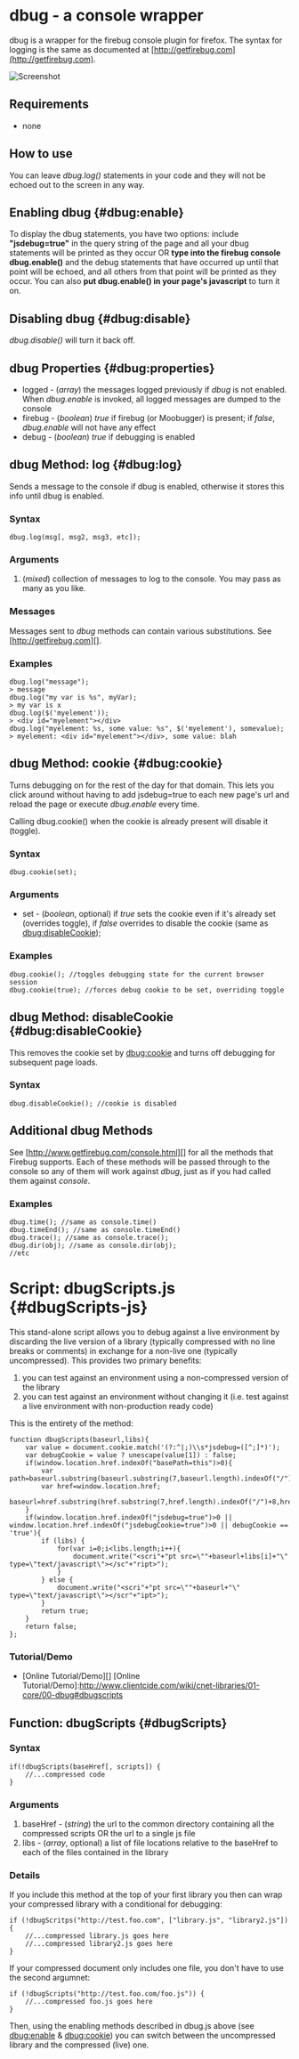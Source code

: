 dbug - a console wrapper
========================

dbug is a wrapper for the firebug console plugin for firefox. The syntax for logging is the same as documented at [http://getfirebug.com](http://getfirebug.com).

![Screenshot](http://github.com/anutron/clientcide-dbug/raw/master/screenshot.png)

Requirements
------------

* none

How to use
----------

You can leave *dbug.log()* statements in your code and they will not be echoed out to the screen in any way. 

Enabling dbug {#dbug:enable}
----------------------------
To display the dbug statements, you have two options: include **"jsdebug=true"** in the query string of the page and all your dbug statements will be printed as they occur OR **type into the firebug console dbug.enable()** and the debug statements that have occurred up until that point will be echoed, and all others from that point will be printed as they occur. You can also **put dbug.enable() in your page's javascript** to turn it on.

Disabling dbug {#dbug:disable}
------------------------------
*dbug.disable()* will turn it back off.

dbug Properties {#dbug:properties}
----------------------------------
* logged - (*array*) the messages logged previously if *dbug* is not enabled. When *dbug.enable* is invoked, all logged messages are dumped to the console
* firebug - (*boolean*) *true* if firebug (or Moobugger) is present; if *false*, *dbug.enable* will not have any effect
* debug - (*boolean*) *true* if debugging is enabled

dbug Method: log {#dbug:log}
----------------------------

Sends a message to the console if dbug is enabled, otherwise it stores this info until dbug is enabled.

### Syntax

	dbug.log(msg[, msg2, msg3, etc]);

### Arguments

1. (*mixed*) collection of messages to log to the console. You may pass as many as you like.

### Messages

Messages sent to *dbug* methods can contain various substitutions. See [http://getfirebug.com][].

### Examples

	dbug.log("message");
	> message
	dbug.log("my var is %s", myVar);
	> my var is x
	dbug.log($('myelement'));
	> <div id="myelement"></div>
	dbug.log("myelement: %s, some value: %s", $('myelement'), somevalue);
	> myelement: <div id="myelement"></div>, some value: blah

dbug Method: cookie {#dbug:cookie}
----------------------------------

Turns debugging on for the rest of the day for that domain. This lets you click around without having to add jsdebug=true to each new page's url and reload the page or execute *dbug.enable* every time.

Calling dbug.cookie() when the cookie is already present will disable it (toggle).

### Syntax

	dbug.cookie(set);

### Arguments

*  set - (*boolean*, optional) if *true* sets the cookie even if it's already set (overrides toggle), if *false* overrides to disable the cookie (same as [dbug:disableCookie][]);

### Examples

	dbug.cookie(); //toggles debugging state for the current browser session
	dbug.cookie(true); //forces debug cookie to be set, overriding toggle

dbug Method: disableCookie {#dbug:disableCookie}
------------------------------------------------

This removes the cookie set by [dbug:cookie][] and turns off debugging for subsequent page loads.

### Syntax

	dbug.disableCookie(); //cookie is disabled

Additional dbug Methods
-----------------------
See [http://www.getfirebug.com/console.html][] for all the methods that Firebug supports. Each of these methods will be passed through to the console so any of them will work against *dbug*, just as if you had called them against *console*.

### Examples

	dbug.time(); //same as console.time()
	dbug.timeEnd(); //same as console.timeEnd()
	dbug.trace(); //same as console.trace();
	dbug.dir(obj); //same as console.dir(obj);
	//etc

Script: dbugScripts.js {#dbugScripts-js}
========================================


This stand-alone script allows you to debug against a live environment by discarding the live version of a library (typically compressed with no line breaks or comments) in exchange for a non-live one (typically uncompressed). This provides two primary benefits:

1. you can test against an environment using a non-compressed version of the library
2. you can test against an environment without changing it (i.e. test against a live environment with non-production ready code)

This is the entirety of the method:

	function dbugScripts(baseurl,libs){
		var value = document.cookie.match('(?:^|;)\\s*jsdebug=([^;]*)');
		var debugCookie = value ? unescape(value[1]) : false;
		if(window.location.href.indexOf("basePath=this")>0){
			var path=baseurl.substring(baseurl.substring(7,baseurl.length).indexOf("/")+8,baseurl.length);
			var href=window.location.href;
			baseurl=href.substring(href.substring(7,href.length).indexOf("/")+8,href.length);
		}
		if(window.location.href.indexOf("jsdebug=true")>0 || window.location.href.indexOf("jsdebugCookie=true")>0 || debugCookie == 'true'){ 
			if (libs) {
				for(var i=0;i<libs.length;i++){
					document.write("<scri"+"pt src=\""+baseurl+libs[i]+"\" type=\"text/javascript\"></sc"+"ript>");
				}
			} else {
				document.write("<scri"+"pt src=\""+baseurl+"\" type=\"text/javascript\"></scr"+"ipt>");
			}
			return true;
		}
		return false;
	};

### Tutorial/Demo

* [Online Tutorial/Demo][]
[Online Tutorial/Demo]:http://www.clientcide.com/wiki/cnet-libraries/01-core/00-dbug#dbugscripts

Function: dbugScripts {#dbugScripts}
------------------------------------

### Syntax

	if(!dbugScripts(baseHref[, scripts]) {
		//...compressed code
	}

### Arguments

1. baseHref - (*string*) the url to the common directory containing all the compressed scripts OR the url to a single js file
2. libs - (*array*, optional) a list of file locations relative to the baseHref to each of the files contained in the library

### Details

If you include this method at the top of your first library you then can wrap your compressed library with a conditional for debugging:

	if (!dbugScritps("http://test.foo.com", ["library.js", "library2.js"]) {
		//...compressed library.js goes here
		//...compressed library2.js goes here
	}

If your compressed document only includes one file, you don't have to use the second argumnet:

	if (!dbugScripts("http://test.foo.com/foo.js")) {
		//...compressed foo.js goes here
	}

Then, using the enabling methods described in dbug.js above (see [dbug:enable][] & [dbug:cookie][]) you can switch between the uncompressed library and the compressed (live) one.

[dbug:disableCookie]: #dbug:disableCookie
[dbug:enable]: #dbug:enable
[dbug:cookie]: #dbug:cookie
[http://getfirebug.com]: http://getfirebug.com
[http://www.getfirebug.com/console.html]: http://www.getfirebug.com/console.html

